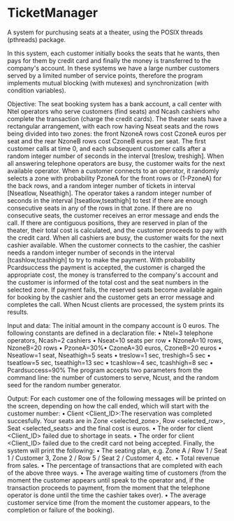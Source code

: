 # TicketManager

A system for purchusing seats at a theater, using the POSIX threads (pthreads) package.

In this system, each customer initially books the seats that he wants, then pays for them by credit card and finally the money is transferred to the company's account. In these systems we have a large number customers served by a limited number of service points, therefore the program implements mutual blocking (with mutexes) and synchronization (with condition variables).

Objective: The seat booking system has a bank account, a call center with Ntel operators who serve customers (find seats) and Ncash cashiers who complete the transaction (charge the credit cards). The theater seats have a rectangular arrangement, with each row having Nseat seats and the rows being divided into two zones: the front NzoneA rows cost CzoneA euros per seat and the rear NzoneB rows cost CzoneB euros per seat. The first customer calls at time 0, and each subsequent customer calls after a random integer number of seconds in the interval [treslow, treshigh]. When all answering telephone operators are busy, the customer waits for the next available operator. When a customer connects to an operator, it randomly selects a zone with probability PzoneA for the front rows or (1-PzoneA) for the back rows, and a random integer number of tickets in interval [Nseatlow, Nseathigh]. The operator takes a random integer number of seconds in the interval [tseatlow,tseathigh] to test if there are enough consecutive seats in any of the rows in that zone. If there are no consecutive seats, the customer receives an error message and ends the call. If there are contiguous positions, they are reserved in plan of the theater, their total cost is calculated, and the customer proceeds to pay with the credit card. When all cashiers are busy, the customer waits for the next cashier available. When the customer connects to the cashier, the cashier needs a random integer number of seconds in the interval [tcashlow,tcashhigh] to try to make the payment. With probability Pcardsuccess the payment is accepted, the customer is charged the appropriate cost, the money is transferred to the company's account and the customer is informed of the total cost and the seat numbers in the selected zone. If payment fails, the reserved seats become available again for booking by the cashier and the customer gets an error message and completes the call. When Ncust clients are processed, the system prints its results.

Input and data: The initial amount in the company account is 0 euros. The following constants are defined in a declaration file:
• Ntel=3 telephone operators, Ncash=2 cashiers
• Nseat=10 seats per row
• NzoneA=10 rows, NzoneB=20 rows
• PzoneA=30%• CzoneA=30 euros, CzoneB=20 euros
• Nseatlow=1 seat, Nseathigh=5 seats
• treslow=1 sec, treshigh=5 sec
• tseatlow=5 sec, tseathigh=13 sec
• tcashlow=4 sec, tcashhigh=8 sec
• Pcardsuccess=90%
The program accepts two parameters from the command line: the number of customers to serve, Ncust, and the random seed for the random number generator.

Output: For each customer one of the following messages will be printed on the screen, depending on how the call ended, which will start with the customer number:
• Client <Client_ID>:The reservation was completed succesfully. Your seats are in Zone <selected_zone>, Row <selected_row>, Seat <selected_seats> and the final cost is <cost> euros.
• The order for client <Client_ID> failed due to shortage in seats.
• The order for client <Client_ID> failed due to the credit card not being accepted.
Finally, the system will print the following:
• The seating plan, e.g. Zone A / Row 1 / Seat 1 / Customer 3, Zone 2 / Row 5 / Seat 2 / Customer 4, etc.
• Total revenue from sales.
• The percentage of transactions that are completed with each of the above three ways.
• The average waiting time of customers (from the moment the customer appears until speak to the operator and, if the transaction proceeds to payment, from the moment that the telephone operator is done until the time the cashier takes over).
• The average customer service time (from the moment the customer appears, to the completion or failure of the booking).
